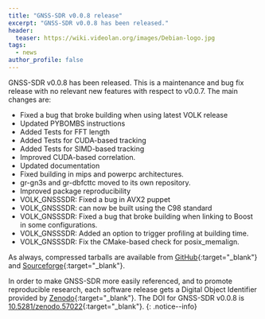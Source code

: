 ```yaml
---
title: "GNSS-SDR v0.0.8 release"
excerpt: "GNSS-SDR v0.0.8 has been released."
header:
  teaser: https://wiki.videolan.org/images/Debian-logo.jpg
tags:
  - news
author_profile: false
---
```


GNSS-SDR v0.0.8 has been released. This is a maintenance and bug fix release with no relevant new features with respect to v0.0.7. The main changes are:

 * Fixed a bug that broke building when using latest VOLK release
 * Updated PYBOMBS instructions
 * Added Tests for FFT length
 * Added Tests for CUDA-based tracking
 * Added Tests for SIMD-based tracking
 * Improved CUDA-based correlation.
 * Updated documentation
 * Fixed building in mips and powerpc architectures.
 * gr-gn3s and gr-dbfcttc moved to its own repository.
 * Improved package reproducibility
 * VOLK_GNSSSDR: Fixed a bug in AVX2 puppet
 * VOLK_GNSSSDR: can now be built using the C98 standard
 * VOLK_GNSSSDR: Fixed a bug that broke building when linking to Boost in some configurations.
 * VOLK_GNSSSDR: Added an option to trigger profiling at building time.
 * VOLK_GNSSSDR: Fix the CMake-based check for posix_memalign.

As always, compressed tarballs are available from [GitHub](https://github.com/gnss-sdr/gnss-sdr/releases/tag/v0.0.8){:target="_blank"} and [Sourceforge](https://sourceforge.net/projects/gnss-sdr/){:target="_blank"}.

<a href="http://dx.doi.org/10.5281/zenodo.57022" target="_blank"><i class="ai ai-fw ai-doi ai-lg" aria-hidden="true"></i></a>In order to make GNSS-SDR more easily referenced, and to promote reproducible research, each software release gets a Digital Object Identifier provided by [Zenodo](https://zenodo.org/faq){:target="_blank"}. The DOI for GNSS-SDR v0.0.8 is [10.5281/zenodo.57022](http://dx.doi.org/10.5281/zenodo.57022){:target="_blank"}.
{: .notice--info}

